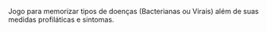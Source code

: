 Jogo para memorizar tipos de doenças (Bacterianas ou Virais) além de suas medidas profiláticas e sintomas.

